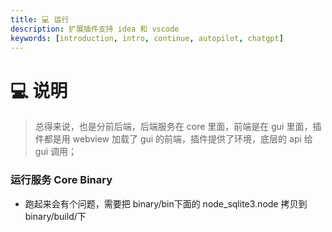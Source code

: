 ```yaml
---
title: 💻 运行
description: 扩展插件支持 idea 和 vscode
keywords: [introduction, intro, continue, autopilot, chatgpt]
---
```


# 💻 说明

> 总得来说，也是分前后端，后端服务在 core 里面，前端是在 gui 里面，插件都是用 webview 加载了 gui 的前端，插件提供了环境，底层的 api 给gui 调用；

### 运行服务 Core Binary

- 跑起来会有个问题，需要把 binary/bin下面的 node_sqlite3.node 拷贝到 binary/build/下